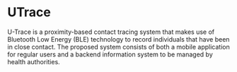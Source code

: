 # UTrace
U-Trace is a proximity-based contact tracing system that makes use of Bluetooth Low Energy (BLE) technology to record individuals that have been in close contact. The proposed system consists of both a mobile application for regular users and a backend information system to be managed by health authorities.
